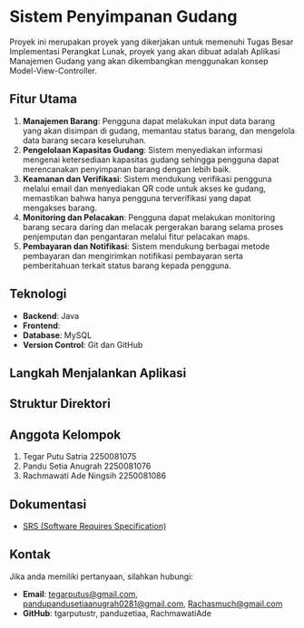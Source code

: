 # Sistem Penyimpanan Gudang

Proyek ini merupakan proyek yang dikerjakan untuk memenuhi Tugas Besar Implementasi Perangkat Lunak, proyek yang akan dibuat adalah Aplikasi Manajemen Gudang yang akan dikembangkan menggunakan konsep Model-View-Controller.
## Fitur Utama

1. **Manajemen Barang**: Pengguna dapat melakukan input data barang yang akan disimpan di gudang, memantau status barang, dan mengelola data barang secara keseluruhan.
2. **Pengelolaan Kapasitas Gudang**: Sistem menyediakan informasi mengenai ketersediaan kapasitas gudang sehingga pengguna dapat merencanakan penyimpanan barang dengan lebih baik.
3. **Keamanan dan Verifikasi**: Sistem mendukung verifikasi pengguna melalui email dan menyediakan QR code untuk akses ke gudang, memastikan bahwa hanya pengguna terverifikasi yang dapat mengakses barang.
4. **Monitoring dan Pelacakan**: Pengguna dapat melakukan monitoring barang secara daring dan melacak pergerakan barang selama proses penjemputan dan pengantaran melalui fitur pelacakan maps.
5. **Pembayaran dan Notifikasi**: Sistem mendukung berbagai metode pembayaran dan mengirimkan notifikasi pembayaran serta pemberitahuan terkait status barang kepada pengguna.
## Teknologi

- **Backend**: Java
- **Frontend**:
- **Database**: MySQL
- **Version Control**: Git dan GitHub
## Langkah Menjalankan Aplikasi


## Struktur Direktori


## Anggota Kelompok

1. Tegar Putu Satria        2250081075
2. Pandu Setia Anugrah      2250081076
3. Rachmawati Ade Ningsih   2250081086
## Dokumentasi

- [SRS (Software Requires Specification)](Docs/SRS_Sistem%20Penyimpanan%20Gudang.pdf)
## Kontak

Jika anda memiliki pertanyaan, silahkan hubungi:
- **Email**: tegarputus@gmail.com, pandupandusetiaanugrah0281@gmail.com, Rachasmuch@gmail.com
- **GitHub**: tgarputustr, panduzetiaa, RachmawatiAde